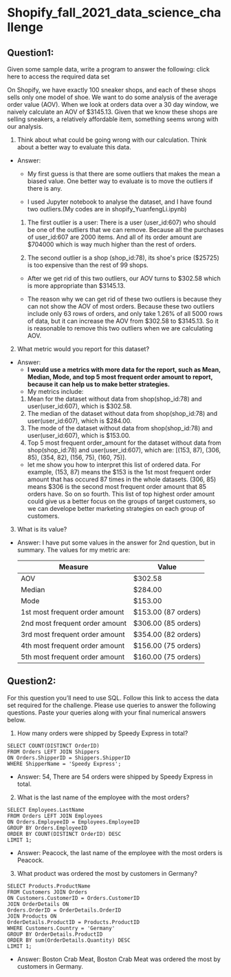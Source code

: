 # Shopify_fall_2021_data_science_challenge

## Question1:

Given some sample data, write a program to answer the following: click here to access the required data set

On Shopify, we have exactly 100 sneaker shops, and each of these shops sells only one model of shoe. We want to do some analysis of the average order value (AOV). When we look at orders data over a 30 day window, we naively calculate an AOV of $3145.13. Given that we know these shops are selling sneakers, a relatively affordable item, something seems wrong with our analysis.

1. Think about what could be going wrong with our calculation. Think about a better way to evaluate this data.

- Answer:

  - My first guess is that there are some outliers that makes the mean a biased value. One better way to evaluate is to move the outliers if there is any.

  - I used Jupyter notebook to analyse the dataset, and I have found two outliers.(My codes are in shopify_YuanfengLi.ipynb)

  1. The first outlier is a user:
     There is a user (user_id:607) who should be one of the outliers that we can remove. Because all the purchases of user_id:607 are 2000 items. And all of its order amount are $704000 which is way much higher than the rest of orders.

  2. The second outlier is a shop (shop_id:78), its shoe's price ($25725) is too expensive than the rest of 99 shops.

  - After we get rid of this two outliers, our AOV turns to $302.58 which is more appropriate than $3145.13.

  - The reason why we can get rid of these two outliers is because they can not show the AOV of most orders. Because these two outliers include only 63 rows of orders, and only take 1.26% of all 5000 rows of data, but it can increase the AOV from $302.58 to $3145.13. So it is reasonable to remove this two outliers when we are calculating AOV.

2. What metric would you report for this dataset?

- Answer:
  - **I would use a metrics with more data for the report, such as Mean, Median, Mode, and top 5 most frequent order amount to report, because it can help us to make better strategies.**
  - My metrics include:
  1. Mean for the dataset without data from shop(shop_id:78) and user(user_id:607), which is $302.58.
  2. The median of the dataset without data from shop(shop_id:78) and user(user_id:607), which is $284.00.
  3. The mode of the dataset without data from shop(shop_id:78) and user(user_id:607), which is $153.00.
  4. Top 5 most frequent order_amount for the dataset without data from shop(shop_id:78) and user(user_id:607), which are:
     [(153, 87), (306, 85), (354, 82), (156, 75), (160, 75)].
  - let me show you how to interpret this list of ordered data. For example, (153, 87) means the $153 is the 1st most frequent order amount that has occured 87 times in the whole datasets. (306, 85) means $306 is the second most frequent order amount that 85 orders have. So on so fourth. This list of top highest order amount could give us a better focus on the groups of target customers, so we can develope better marketing strategies on each group of customers.

3. What is its value?

- Answer:
  I have put some values in the answer for 2nd question, but in summary. The values for my metric are:

  | Measure                        | Value               |
  | ------------------------------ | ------------------- |
  | AOV                            | $302.58             |
  | Median                         | $284.00             |
  | Mode                           | $153.00             |
  | 1st most frequent order amount | $153.00 (87 orders) |
  | 2nd most frequent order amount | $306.00 (85 orders) |
  | 3rd most frequent order amount | $354.00 (82 orders) |
  | 4th most frequent order amount | $156.00 (75 orders) |
  | 5th most frequent order amount | $160.00 (75 orders) |

## Question2:

For this question you’ll need to use SQL. Follow this link to access the data set required for the challenge. Please use queries to answer the following questions. Paste your queries along with your final numerical answers below.

1. How many orders were shipped by Speedy Express in total?

```
SELECT COUNT(DISTINCT OrderID)
FROM Orders LEFT JOIN Shippers
ON Orders.ShipperID = Shippers.ShipperID
WHERE ShipperName = 'Speedy Express';
```

- Answer: 54, There are 54 orders were shipped by Speedy Express in total.

2. What is the last name of the employee with the most orders?

```
SELECT Employees.LastName
FROM Orders LEFT JOIN Employees
ON Orders.EmployeeID = Employees.EmployeeID
GROUP BY Orders.EmployeeID
ORDER BY COUNT(DISTINCT OrderID) DESC
LIMIT 1;

```

- Answer: Peacock, the last name of the employee with the most orders is Peacock.

3. What product was ordered the most by customers in Germany?

```
SELECT Products.ProductName
FROM Customers JOIN Orders
ON Customers.CustomerID = Orders.CustomerID
JOIN OrderDetails ON
Orders.OrderID = OrderDetails.OrderID
JOIN Products ON
OrderDetails.ProductID = Products.ProductID
WHERE Customers.Country = 'Germany'
GROUP BY OrderDetails.ProductID
ORDER BY sum(OrderDetails.Quantity) DESC
LIMIT 1;

```

- Answer: Boston Crab Meat, Boston Crab Meat was ordered the most by customers in Germany.
